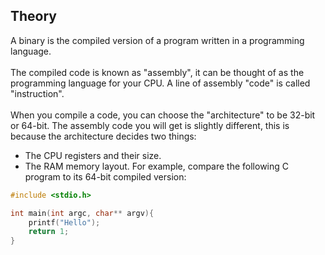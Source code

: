 ## Theory

A binary is the compiled version of a program written in a programming language.\
\
The compiled code is known as "assembly", it can be thought of as the programming language for your CPU. A line of assembly "code" is called "instruction".\
\
When you compile a code, you can choose the "architecture" to be 32-bit or 64-bit. The assembly code you will get is slightly different, this is because the architecture decides two things:
- The CPU registers and their size.
- The RAM memory layout.
For example, compare the following C program to its 64-bit compiled version:
```C
#include <stdio.h>

int main(int argc, char** argv){
    printf("Hello");
    return 1;
}
```

